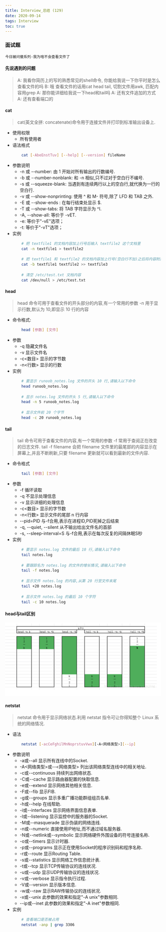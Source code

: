 ```yaml
---
title: Interview_总结 (129)
date: 2020-09-14
tags: Interview
toc: true
---
```


### 面试题
    今日被问傻系列-我为啥不会查看文件了

<!-- more -->

#### 先说遇到的问题
>A: 我看你简历上的写的熟悉常见的shell命令, 你能给我说一下你平时是怎么查看文件的吗
B: 哦 查看文件的话用cat head tail, 切割文件用awk, 匹配内容用grep
A: 那你能详细给我说一下head和tail吗
A: 还有文件追加的方式
A: 还有查看端口的

#### cat
> cat(英文全拼: concatenate)命令用于连接文件并打印到标准输出设备上.
- 使用权限
    * 所有使用者
- 语法格式
    ```bash
        cat [-AbeEnstTuv] [--help] [--version] fileName
    ```
- 参数说明
    * -n 或 --number: 由 1 开始对所有输出的行数编号.
    * -b 或 --number-nonblank: 和 -n 相似,只不过对于空白行不编号.
    * -s 或 --squeeze-blank: 当遇到有连续两行以上的空白行,就代换为一行的空白行.
    * -v 或 --show-nonprinting: 使用 ^ 和 M- 符号,除了 LFD 和 TAB 之外.
    * -E 或 --show-ends : 在每行结束处显示 $.
    * -T 或 --show-tabs: 将 TAB 字符显示为 ^I.
    * -A, --show-all: 等价于 -vET.
    * -e: 等价于"-vE"选项；
    * -t: 等价于"-vT"选项；
- 实例
    ```bash
        # 把 textfile1 的文档内容加上行号后输入 textfile2 这个文档里
        cat -n textfile1 > textfile2

        # 把 textfile1 和 textfile2 的文档内容加上行号(空白行不加)之后将内容附加到 textfile3 文档里
        cat -b textfile1 textfile2 >> textfile3

        # 清空 /etc/test.txt 文档内容
        cat /dev/null > /etc/test.txt
    ```

#### head
> head 命令可用于查看文件的开头部分的内容,有一个常用的参数 -n 用于显示行数,默认为 10,即显示 10 行的内容
- 命令格式: 
    ```bash
        head [参数] [文件]
    ```
- 参数
    * -q 隐藏文件名
    * -v 显示文件名
    * -c<数目> 显示的字节数
    * -n<行数> 显示的行数
- 实例
    ```bash
        # 要显示 runoob_notes.log 文件的开头 10 行,请输入以下命令
        head runoob_notes.log

        # 显示 notes.log 文件的开头 5 行,请输入以下命令
        head -n 5 runoob_notes.log

        # 显示文件前 20 个字节
        head -c 20 runoob_notes.log
    ```

#### tail
> tail 命令可用于查看文件的内容,有一个常用的参数 -f 常用于查阅正在改变的日志文件.
tail -f filename 会把 filename 文件里的最尾部的内容显示在屏幕上,并且不断刷新,只要 filename 更新就可以看到最新的文件内容.
- 命令格式
    ```bash
        tail [参数] [文件]
    ```
- 参数
    * -f 循环读取
    * -q 不显示处理信息
    * -v 显示详细的处理信息
    * -c<数目> 显示的字节数
    * -n<行数> 显示文件的尾部 n 行内容
    * --pid=PID 与-f合用,表示在进程ID,PID死掉之后结束
    * -q, --quiet, --silent 从不输出给出文件名的首部
    * -s, --sleep-interval=S 与-f合用,表示在每次反复的间隔休眠S秒
- 实例
    ```bash
        # 要显示 notes.log 文件的最后 10 行,请输入以下命令
        tail notes.log

        # 要跟踪名为 notes.log 的文件的增长情况,请输入以下命令
        tail -f notes.log

        # 显示文件 notes.log 的内容,从第 20 行至文件末尾
        tail +20 notes.log
        
        # 显示文件 notes.log 的最后 10 个字符
        tail -c 10 notes.log
    ```

#### head与tail区别
![head与tail区别](/img/20200914_1.png)

#### netstat
> netstat 命令用于显示网络状态.利用 netstat 指令可让你得知整个 Linux 系统的网络情况.
- 语法
    ```bash
        netstat [-acCeFghilMnNoprstuvVwx][-A<网络类型>][--ip]
    ```
- 参数说明
    * -a或--all 显示所有连线中的Socket.
    * -A<网络类型>或--<网络类型> 列出该网络类型连线中的相关地址.
    * -c或--continuous 持续列出网络状态.
    * -C或--cache 显示路由器配置的快取信息.
    * -e或--extend 显示网络其他相关信息.
    * -F或--fib 显示FIB.
    * -g或--groups 显示多重广播功能群组组员名单.
    * -h或--help 在线帮助.
    * -i或--interfaces 显示网络界面信息表单.
    * -l或--listening 显示监控中的服务器的Socket.
    * -M或--masquerade 显示伪装的网络连线.
    * -n或--numeric 直接使用IP地址,而不通过域名服务器.
    * -N或--netlink或--symbolic 显示网络硬件外围设备的符号连接名称.
    * -o或--timers 显示计时器.
    * -p或--programs 显示正在使用Socket的程序识别码和程序名称.
    * -r或--route 显示Routing Table.
    * -s或--statistics 显示网络工作信息统计表.
    * -t或--tcp 显示TCP传输协议的连线状况.
    * -u或--udp 显示UDP传输协议的连线状况.
    * -v或--verbose 显示指令执行过程.
    * -V或--version 显示版本信息.
    * -w或--raw 显示RAW传输协议的连线状况.
    * -x或--unix 此参数的效果和指定"-A unix"参数相同.
    * --ip或--inet 此参数的效果和指定"-A inet"参数相同.
- 实例
    ```bash
        # 查看端口是否被占用
        netstat -anp | grep 3306
    ```



